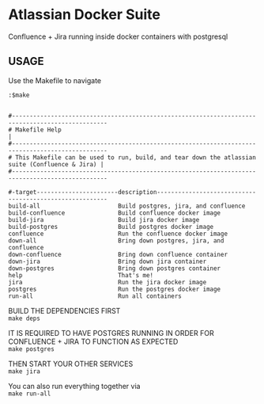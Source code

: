 # Atlassian Docker Suite
Confluence + Jira running inside docker containers with postgresql

## USAGE
Use the Makefile to navigate  
```
:$make


#-------------------------------------------------------------------------------------------------
# Makefile Help                                                                                  |
#-------------------------------------------------------------------------------------------------
# This Makefile can be used to run, build, and tear down the atlassian suite (Confluence & Jira) |
#-------------------------------------------------------------------------------------------------

#-target-----------------------description--------------------------------------------------------
build-all                      Build postgres, jira, and confluence
build-confluence               Build confluence docker image
build-jira                     Build jira docker image
build-postgres                 Build postgres docker image
confluence                     Run the confluence docker image
down-all                       Bring down postgres, jira, and confluence
down-confluence                Bring down confluence container
down-jira                      Bring down jira container
down-postgres                  Bring down postgres container
help                           That's me!
jira                           Run the jira docker image
postgres                       Run the postgres docker image
run-all                        Run all containers

```

BUILD THE DEPENDENCIES FIRST  
``` make deps ```

IT IS REQUIRED TO HAVE POSTGRES RUNNING IN ORDER FOR CONFLUENCE + JIRA TO FUNCTION AS EXPECTED  
``` make postgres ```  

THEN START YOUR OTHER SERVICES  
``` make jira ```  

You can also run everything together via  
``` make run-all ```